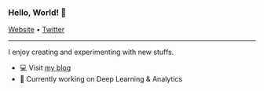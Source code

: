 ### Hello, World! 👋
<p align="left">
  <a href="https://kugan.co">Website</a> •
  <a href="https://twitter.com/kugankr">Twitter</a>
</p>

---

<p>I enjoy creating and experimenting with new stuffs.</a></p>

- 💻 Visit [my blog](https://kugan.co)
- 🌱 Currently working on Deep Learning & Analytics

<!--
- 🔭 I’m currently working on ...
- 🌱 I’m currently learning ...
- 👯 I’m looking to collaborate on ...
- 🤔 I’m looking for help with ...
- 💬 Ask me about ...
- 📫 How to reach me: ...
- 😄 Pronouns: ...
- ⚡ Fun fact: ...
-->
